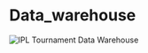 # Data_warehouse
![IPL Tournament Data Warehouse](https://github.com/Srikant0143/Data_warehouse/assets/54498966/39e630f0-07b0-4c7b-9430-a029d078c77e)
